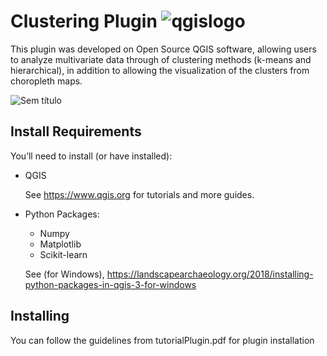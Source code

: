 
# Clustering Plugin ![qgislogo](https://user-images.githubusercontent.com/52215653/87997702-36d09580-cacc-11ea-841f-5e5d0cf1b592.png)

This plugin was developed on Open Source QGIS software, allowing users to analyze multivariate data through of clustering methods (k-means and hierarchical),  in addition to allowing the visualization of the clusters from choropleth maps. 

![Sem título](https://user-images.githubusercontent.com/52215653/87994825-49df6780-cac4-11ea-9674-ab394500cbd8.png)

## Install Requirements
You’ll need to install (or have installed):

* QGIS

  See https://www.qgis.org for tutorials and more guides.
  
* Python Packages:
    * Numpy
    * Matplotlib
    * Scikit-learn
    
  See (for Windows), https://landscapearchaeology.org/2018/installing-python-packages-in-qgis-3-for-windows
  
## Installing

You can follow the guidelines from tutorialPlugin.pdf for plugin installation

    
